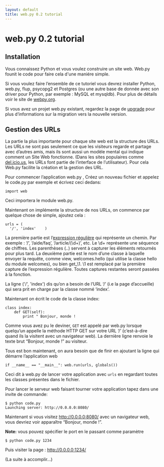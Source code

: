 ```yaml
---
layout: default
title: web.py 0.2 tutorial
---
```


# web.py 0.2 tutorial

## Installation
Vous  connaissez Python et vous voulez construire un site web. Web.py founit le code pour faire cela d'une maniére simple.

Si vous voulez faire l’ensemble de ce tutoriel vous devrez installer Python, web.py, flup, psycopg2 et Postgres (ou une autre base de donnée avec son driver pour Python, par exemple : MySQL et mysqldb). Pour plus de détails voir le site de [webpy.org](http://webpy.org/).

Si vous avez un projet web.py existant, regardez la page de [upgrade](http://webpy.infogami.com/upgrade_to_point2) pour plus d’informations sur la migration vers la nouvelle version.



## Gestion des URLs
La partie la plus importante pour chaque site web  est la structure des URLs. Les URLs ne sont pas seulement ce que les visiteurs regarde et partage avec d’autres amis, mais ils sont aussi un modèle mental qui indique comment un Site Web fonctionne. (Dans les sites populaires comme [del.icio.us](http://del.icio.us/), les URLs font partie de l’interface de l’utilisateur). Pour cela Web.py facilite la création et la gestion des URL.

Pour commencer l’application  web.py , Créez un nouveau fichier et appelez le code.py par exemple et écrivez ceci dedans:

    import web

Ceci importera le module web.py.

Maintenant on implémente la structure de nos URLs, on commence par quelque chose de simple, ajoutez cela :

    urls = (
      '/', 'index'    )


La première partie est l’[expression régulière](http://osteele.com/tools/rework/)  qui représente un chemin. Par exemple : ‘/’, ‘/aide/faq’, ‘/article/(\d+)’, etc. Le \d+ représente une séquence de chiffres. Les parenthèses (..) servent à capturer les éléments retournés pour plus tard. La deuxième partie est le nom d’une classe à laquelle envoyer la requête, comme view, welcomes.hello (qui utilise la classe hello du module welcomes), ou bien get_\1. \1 est remplacé par la première capture de l’expression régulière. Toutes captures restantes seront passées à la fonction.

La ligne ('/', 'index') dis qu’on a besoin de l’URL ‘/’ (i.e la page d’accueille) qui sera prit en charge  par la classe nommé ‘index’.

Maintenant on écrit le code de la classe index:

    class index:
        def GET(self):
            print " Bonjour, monde !

Comme vous avez pu le deviner, `GET` est appelé par web.py lorsque quelqu’un appelle la méthode HTTP GET sur votre URL ‘/’ (c’est-à-dire quand ils la visitent avec un navigateur web). La dernière ligne renvoie le texte brut “Bonjour, monde !” au visiteur.

Tous est bon maintenant, on aura besoin que de finir en ajoutant la ligne qui démarre l’application web

    if __name__ == "__main__": web.run(urls, globals())

Ceci dit à web.py de lancer votre application avec `urls` en regardant toutes les classes présentes dans le fichier.

Pour lancer le serveur web faisant tourner votre application tapez dans une invite de commande:

    $ python code.py
    Launching server: http://0.0.0.0:8080/

Maintenant si vous visitez http://0.0.0.0:8080/ avec un navigateur web, vous devriez voir apparaître “Bonjour, monde !”.

**Note:** vous pouvez spécifier le port en le passant comme paramètre

    $ python code.py 1234

Puis visiter la page : http://0.0.0.0:1234/

(La suite à accomplir...)